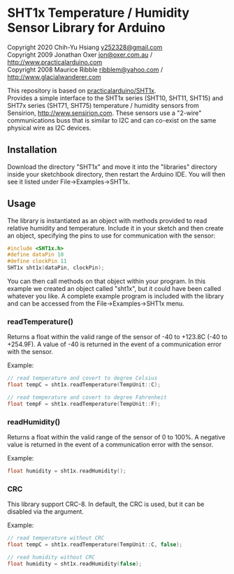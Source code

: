 # SHT1x Temperature / Humidity Sensor Library for Arduino
Copyright 2020 Chih-Yu Hsiang <y252328@gmail.com> \
Copyright 2009 Jonathan Oxer jon@oxer.com.au / http://www.practicalarduino.com  \
Copyright 2008 Maurice Ribble ribblem@yahoo.com / http://www.glacialwanderer.com

This repository is based on [practicalarduino/SHT1x](https://github.com/practicalarduino/SHT1x). \
Provides a simple interface to the SHT1x series (SHT10, SHT11, SHT15)
and SHT7x series (SHT71, SHT75) temperature / humidity sensors from
Sensirion, http://www.sensirion.com. These sensors use a "2-wire"
communications buss that is similar to I2C and can co-exist on the same
physical wire as I2C devices.

## Installation
Download the directory "SHT1x" and move it into the "libraries"
directory inside your sketchbook directory, then restart the Arduino
IDE. You will then see it listed under File->Examples->SHT1x.

## Usage
The library is instantiated as an object with methods provided to read
relative humidity and temperature. Include it in your sketch and then
create an object, specifying the pins to use for communication with the
sensor:
``` c++
#include <SHT1x.h>
#define dataPin 10
#define clockPin 11
SHT1x sht1x(dataPin, clockPin);
```

You can then call methods on that object within your program. In this
example we created an object called "sht1x", but it could have been
called whatever you like. A complete example program is included with
the library and can be accessed from the File->Examples->SHT1x menu.

### readTemperature()

Returns a float within the valid range of the sensor of -40 to +123.8C (-40 to +254.9F).
A value of -40 is returned in the event of a communication error with
the sensor.

Example:
```c++
// read temperature and covert to degree Celsius
float tempC = sht1x.readTemperature(TempUnit::C); 

// read temperature and covert to degree Fahrenheit
float tempF = sht1x.readTemperature(TempUnit::F);
```

### readHumidity()

Returns a float within the valid range of the sensor of 0 to 100%.
A negative value is returned in the event of a communication error with
the sensor.

Example:
```c++
float humidity = sht1x.readHumidity();
```

### CRC
This library support CRC-8. In default, the CRC is used, but it can be disabled via the argument.

Example:
```c++
// read temperature without CRC
float tempC = sht1x.readTemperature(TempUnit::C, false); 

// read humidity without CRC
float humidity = sht1x.readHumidity(false);
```
